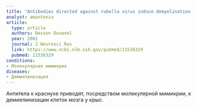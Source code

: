 ```yaml
---
title: "Antibodies directed against rubella virus induce demyelination in aggregating rat brain cell cultures"
analyst: amantonio
article:
  type: article
  authors: Besson Duvanel
  year: 2001
  journal: J Neurosci Res
  link: https://www.ncbi.nlm.nih.gov/pubmed/11536329
  pubmed: 11536329
conditions:
- Молекулярная мимикрия
diseases:
- Демиелинизация
---
```


Антитела к краснухе приводят, посредством молекулярной мимикрии, к демиелинизации клеток мозга у крыс.
